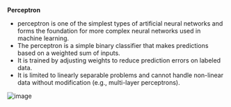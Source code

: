 **Perceptron**  
- perceptron is one of the simplest types of artificial neural networks and forms the foundation for more complex neural networks used in machine learning.
- The perceptron is a simple binary classifier that makes predictions based on a weighted sum of inputs.
- It is trained by adjusting weights to reduce prediction errors on labeled data.
- It is limited to linearly separable problems and cannot handle non-linear data without modification (e.g., multi-layer perceptrons).


![image](https://github.com/user-attachments/assets/3c32f4a0-d2ce-4956-be08-a1dc9862fe07)
